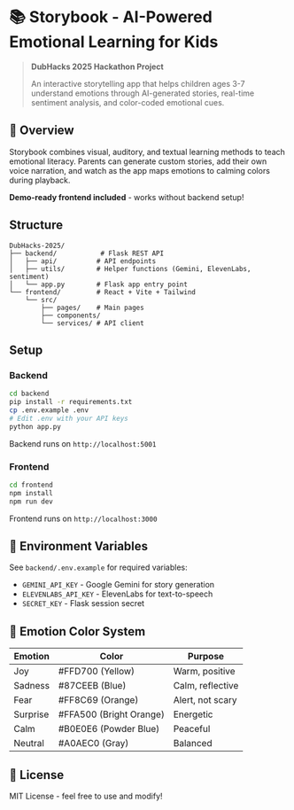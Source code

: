 # 📚 Storybook - AI-Powered Emotional Learning for Kids

> **DubHacks 2025 Hackathon Project**
> 
> An interactive storytelling app that helps children ages 3-7 understand emotions through AI-generated stories, real-time sentiment analysis, and color-coded emotional cues.

## 🎯 Overview

Storybook combines visual, auditory, and textual learning methods to teach emotional literacy. Parents can generate custom stories, add their own voice narration, and watch as the app maps emotions to calming colors during playback.

**Demo-ready frontend included** - works without backend setup!

## Structure

```
DubHacks-2025/
├── backend/           # Flask REST API
│   ├── api/          # API endpoints
│   ├── utils/        # Helper functions (Gemini, ElevenLabs, sentiment)
│   └── app.py        # Flask app entry point
└── frontend/         # React + Vite + Tailwind
    └── src/
        ├── pages/    # Main pages
        ├── components/
        └── services/ # API client
```

## Setup

### Backend

```bash
cd backend
pip install -r requirements.txt
cp .env.example .env
# Edit .env with your API keys
python app.py
```

Backend runs on `http://localhost:5001`

### Frontend

```bash
cd frontend
npm install
npm run dev
```

Frontend runs on `http://localhost:3000`

## 🔑 Environment Variables

See `backend/.env.example` for required variables:
- `GEMINI_API_KEY` - Google Gemini for story generation
- `ELEVENLABS_API_KEY` - ElevenLabs for text-to-speech
- `SECRET_KEY` - Flask session secret

## 🎨 Emotion Color System

| Emotion | Color | Purpose |
|---------|-------|---------|
| Joy | #FFD700 (Yellow) | Warm, positive |
| Sadness | #87CEEB (Blue) | Calm, reflective |
| Fear | #FF8C69 (Orange) | Alert, not scary |
| Surprise | #FFA500 (Bright Orange) | Energetic |
| Calm | #B0E0E6 (Powder Blue) | Peaceful |
| Neutral | #A0AEC0 (Gray) | Balanced |

## 📝 License

MIT License - feel free to use and modify!

